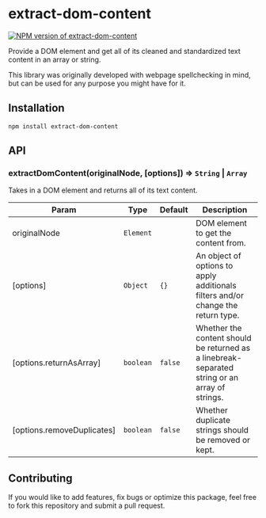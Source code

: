 # extract-dom-content

[![NPM version of extract-dom-content](https://img.shields.io/npm/v/extract-dom-content)](https://www.npmjs.com/package/extract-dom-content)

Provide a DOM element and get all of its cleaned and standardized text content in an array or string.

This library was originally developed with webpage spellchecking in mind, but can be used for any purpose you might have for it.

## Installation

```
npm install extract-dom-content
```

## API

<a name="extractDomContent"></a>

### extractDomContent(originalNode, [options]) ⇒ <code>String</code> \| <code>Array</code>
Takes in a DOM element and returns all of its text content.

| Param | Type | Default | Description |
| --- | --- | --- | --- |
| originalNode | <code>Element</code> |  | DOM element to get the content from. |
| [options] | <code>Object</code> | <code>{}</code> | An object of options to apply additionals filters and/or change the return type. |
| [options.returnAsArray] | <code>boolean</code> | <code>false</code> | Whether the content should be returned as a linebreak-separated string or an array of strings. |
| [options.removeDuplicates] | <code>boolean</code> | <code>false</code> | Whether duplicate strings should be removed or kept. |

## Contributing

If you would like to add features, fix bugs or optimize this package, feel free to fork this repository and submit a pull request.
